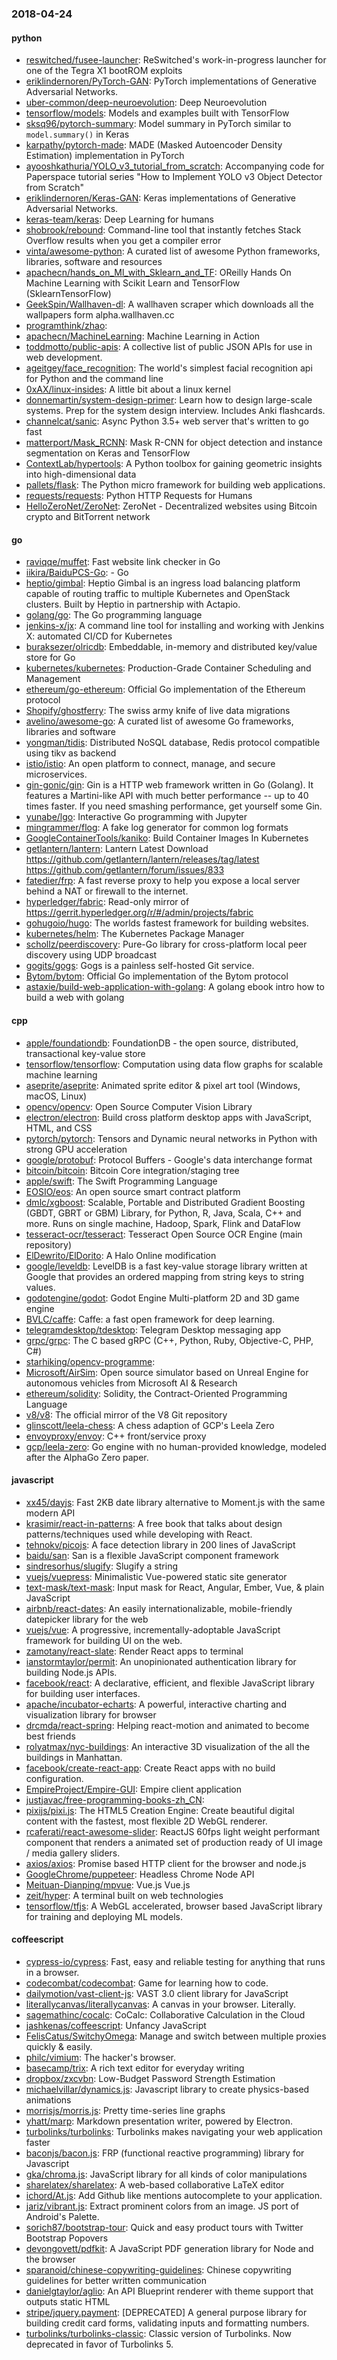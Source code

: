 ### 2018-04-24

#### python
* [reswitched/fusee-launcher](https://github.com/reswitched/fusee-launcher): ReSwitched's work-in-progress launcher for one of the Tegra X1 bootROM exploits
* [eriklindernoren/PyTorch-GAN](https://github.com/eriklindernoren/PyTorch-GAN): PyTorch implementations of Generative Adversarial Networks.
* [uber-common/deep-neuroevolution](https://github.com/uber-common/deep-neuroevolution): Deep Neuroevolution
* [tensorflow/models](https://github.com/tensorflow/models): Models and examples built with TensorFlow
* [sksq96/pytorch-summary](https://github.com/sksq96/pytorch-summary): Model summary in PyTorch similar to `model.summary()` in Keras
* [karpathy/pytorch-made](https://github.com/karpathy/pytorch-made): MADE (Masked Autoencoder Density Estimation) implementation in PyTorch
* [ayooshkathuria/YOLO_v3_tutorial_from_scratch](https://github.com/ayooshkathuria/YOLO_v3_tutorial_from_scratch): Accompanying code for Paperspace tutorial series "How to Implement YOLO v3 Object Detector from Scratch"
* [eriklindernoren/Keras-GAN](https://github.com/eriklindernoren/Keras-GAN): Keras implementations of Generative Adversarial Networks.
* [keras-team/keras](https://github.com/keras-team/keras): Deep Learning for humans
* [shobrook/rebound](https://github.com/shobrook/rebound): Command-line tool that instantly fetches Stack Overflow results when you get a compiler error
* [vinta/awesome-python](https://github.com/vinta/awesome-python): A curated list of awesome Python frameworks, libraries, software and resources
* [apachecn/hands_on_Ml_with_Sklearn_and_TF](https://github.com/apachecn/hands_on_Ml_with_Sklearn_and_TF): OReilly Hands On Machine Learning with Scikit Learn and TensorFlow (SklearnTensorFlow)
* [GeekSpin/Wallhaven-dl](https://github.com/GeekSpin/Wallhaven-dl): A wallhaven scraper which downloads all the wallpapers form alpha.wallhaven.cc
* [programthink/zhao](https://github.com/programthink/zhao): 
* [apachecn/MachineLearning](https://github.com/apachecn/MachineLearning): Machine Learning in Action
* [toddmotto/public-apis](https://github.com/toddmotto/public-apis): A collective list of public JSON APIs for use in web development.
* [ageitgey/face_recognition](https://github.com/ageitgey/face_recognition): The world's simplest facial recognition api for Python and the command line
* [0xAX/linux-insides](https://github.com/0xAX/linux-insides): A little bit about a linux kernel
* [donnemartin/system-design-primer](https://github.com/donnemartin/system-design-primer): Learn how to design large-scale systems. Prep for the system design interview. Includes Anki flashcards.
* [channelcat/sanic](https://github.com/channelcat/sanic): Async Python 3.5+ web server that's written to go fast
* [matterport/Mask_RCNN](https://github.com/matterport/Mask_RCNN): Mask R-CNN for object detection and instance segmentation on Keras and TensorFlow
* [ContextLab/hypertools](https://github.com/ContextLab/hypertools): A Python toolbox for gaining geometric insights into high-dimensional data
* [pallets/flask](https://github.com/pallets/flask): The Python micro framework for building web applications.
* [requests/requests](https://github.com/requests/requests): Python HTTP Requests for Humans 
* [HelloZeroNet/ZeroNet](https://github.com/HelloZeroNet/ZeroNet): ZeroNet - Decentralized websites using Bitcoin crypto and BitTorrent network

#### go
* [raviqqe/muffet](https://github.com/raviqqe/muffet): Fast website link checker in Go
* [iikira/BaiduPCS-Go](https://github.com/iikira/BaiduPCS-Go):  - Go
* [heptio/gimbal](https://github.com/heptio/gimbal): Heptio Gimbal is an ingress load balancing platform capable of routing traffic to multiple Kubernetes and OpenStack clusters. Built by Heptio in partnership with Actapio.
* [golang/go](https://github.com/golang/go): The Go programming language
* [jenkins-x/jx](https://github.com/jenkins-x/jx): A command line tool for installing and working with Jenkins X: automated CI/CD for Kubernetes
* [buraksezer/olricdb](https://github.com/buraksezer/olricdb): Embeddable, in-memory and distributed key/value store for Go
* [kubernetes/kubernetes](https://github.com/kubernetes/kubernetes): Production-Grade Container Scheduling and Management
* [ethereum/go-ethereum](https://github.com/ethereum/go-ethereum): Official Go implementation of the Ethereum protocol
* [Shopify/ghostferry](https://github.com/Shopify/ghostferry): The swiss army knife of live data migrations
* [avelino/awesome-go](https://github.com/avelino/awesome-go): A curated list of awesome Go frameworks, libraries and software
* [yongman/tidis](https://github.com/yongman/tidis): Distributed NoSQL database, Redis protocol compatible using tikv as backend
* [istio/istio](https://github.com/istio/istio): An open platform to connect, manage, and secure microservices.
* [gin-gonic/gin](https://github.com/gin-gonic/gin): Gin is a HTTP web framework written in Go (Golang). It features a Martini-like API with much better performance -- up to 40 times faster. If you need smashing performance, get yourself some Gin.
* [yunabe/lgo](https://github.com/yunabe/lgo): Interactive Go programming with Jupyter
* [mingrammer/flog](https://github.com/mingrammer/flog):  A fake log generator for common log formats
* [GoogleContainerTools/kaniko](https://github.com/GoogleContainerTools/kaniko): Build Container Images In Kubernetes
* [getlantern/lantern](https://github.com/getlantern/lantern): Lantern Latest Download https://github.com/getlantern/lantern/releases/tag/latest  https://github.com/getlantern/forum/issues/833 
* [fatedier/frp](https://github.com/fatedier/frp): A fast reverse proxy to help you expose a local server behind a NAT or firewall to the internet.
* [hyperledger/fabric](https://github.com/hyperledger/fabric): Read-only mirror of https://gerrit.hyperledger.org/r/#/admin/projects/fabric
* [gohugoio/hugo](https://github.com/gohugoio/hugo): The worlds fastest framework for building websites.
* [kubernetes/helm](https://github.com/kubernetes/helm): The Kubernetes Package Manager
* [schollz/peerdiscovery](https://github.com/schollz/peerdiscovery): Pure-Go library for cross-platform local peer discovery using UDP broadcast   
* [gogits/gogs](https://github.com/gogits/gogs): Gogs is a painless self-hosted Git service.
* [Bytom/bytom](https://github.com/Bytom/bytom): Official Go implementation of the Bytom protocol
* [astaxie/build-web-application-with-golang](https://github.com/astaxie/build-web-application-with-golang): A golang ebook intro how to build a web with golang

#### cpp
* [apple/foundationdb](https://github.com/apple/foundationdb): FoundationDB - the open source, distributed, transactional key-value store
* [tensorflow/tensorflow](https://github.com/tensorflow/tensorflow): Computation using data flow graphs for scalable machine learning
* [aseprite/aseprite](https://github.com/aseprite/aseprite): Animated sprite editor & pixel art tool (Windows, macOS, Linux)
* [opencv/opencv](https://github.com/opencv/opencv): Open Source Computer Vision Library
* [electron/electron](https://github.com/electron/electron): Build cross platform desktop apps with JavaScript, HTML, and CSS
* [pytorch/pytorch](https://github.com/pytorch/pytorch): Tensors and Dynamic neural networks in Python with strong GPU acceleration
* [google/protobuf](https://github.com/google/protobuf): Protocol Buffers - Google's data interchange format
* [bitcoin/bitcoin](https://github.com/bitcoin/bitcoin): Bitcoin Core integration/staging tree
* [apple/swift](https://github.com/apple/swift): The Swift Programming Language
* [EOSIO/eos](https://github.com/EOSIO/eos): An open source smart contract platform
* [dmlc/xgboost](https://github.com/dmlc/xgboost): Scalable, Portable and Distributed Gradient Boosting (GBDT, GBRT or GBM) Library, for Python, R, Java, Scala, C++ and more. Runs on single machine, Hadoop, Spark, Flink and DataFlow
* [tesseract-ocr/tesseract](https://github.com/tesseract-ocr/tesseract): Tesseract Open Source OCR Engine (main repository)
* [ElDewrito/ElDorito](https://github.com/ElDewrito/ElDorito): A Halo Online modification
* [google/leveldb](https://github.com/google/leveldb): LevelDB is a fast key-value storage library written at Google that provides an ordered mapping from string keys to string values.
* [godotengine/godot](https://github.com/godotengine/godot): Godot Engine  Multi-platform 2D and 3D game engine
* [BVLC/caffe](https://github.com/BVLC/caffe): Caffe: a fast open framework for deep learning.
* [telegramdesktop/tdesktop](https://github.com/telegramdesktop/tdesktop): Telegram Desktop messaging app
* [grpc/grpc](https://github.com/grpc/grpc): The C based gRPC (C++, Python, Ruby, Objective-C, PHP, C#)
* [starhiking/opencv-programme](https://github.com/starhiking/opencv-programme): 
* [Microsoft/AirSim](https://github.com/Microsoft/AirSim): Open source simulator based on Unreal Engine for autonomous vehicles from Microsoft AI & Research
* [ethereum/solidity](https://github.com/ethereum/solidity): Solidity, the Contract-Oriented Programming Language
* [v8/v8](https://github.com/v8/v8): The official mirror of the V8 Git repository
* [glinscott/leela-chess](https://github.com/glinscott/leela-chess): A chess adaption of GCP's Leela Zero
* [envoyproxy/envoy](https://github.com/envoyproxy/envoy): C++ front/service proxy
* [gcp/leela-zero](https://github.com/gcp/leela-zero): Go engine with no human-provided knowledge, modeled after the AlphaGo Zero paper.

#### javascript
* [xx45/dayjs](https://github.com/xx45/dayjs):  Fast 2KB date library alternative to Moment.js with the same modern API
* [krasimir/react-in-patterns](https://github.com/krasimir/react-in-patterns): A free book that talks about design patterns/techniques used while developing with React.
* [tehnokv/picojs](https://github.com/tehnokv/picojs): A face detection library in 200 lines of JavaScript
* [baidu/san](https://github.com/baidu/san): San is a flexible JavaScript component framework
* [sindresorhus/slugify](https://github.com/sindresorhus/slugify): Slugify a string
* [vuejs/vuepress](https://github.com/vuejs/vuepress):  Minimalistic Vue-powered static site generator
* [text-mask/text-mask](https://github.com/text-mask/text-mask): Input mask for React, Angular, Ember, Vue, & plain JavaScript
* [airbnb/react-dates](https://github.com/airbnb/react-dates): An easily internationalizable, mobile-friendly datepicker library for the web
* [vuejs/vue](https://github.com/vuejs/vue):  A progressive, incrementally-adoptable JavaScript framework for building UI on the web.
* [zamotany/react-slate](https://github.com/zamotany/react-slate): Render React apps to terminal
* [ianstormtaylor/permit](https://github.com/ianstormtaylor/permit): An unopinionated authentication library for building Node.js APIs.
* [facebook/react](https://github.com/facebook/react): A declarative, efficient, and flexible JavaScript library for building user interfaces.
* [apache/incubator-echarts](https://github.com/apache/incubator-echarts): A powerful, interactive charting and visualization library for browser
* [drcmda/react-spring](https://github.com/drcmda/react-spring):  Helping react-motion and animated to become best friends
* [rolyatmax/nyc-buildings](https://github.com/rolyatmax/nyc-buildings): An interactive 3D visualization of the all the buildings in Manhattan.
* [facebook/create-react-app](https://github.com/facebook/create-react-app): Create React apps with no build configuration.
* [EmpireProject/Empire-GUI](https://github.com/EmpireProject/Empire-GUI): Empire client application
* [justjavac/free-programming-books-zh_CN](https://github.com/justjavac/free-programming-books-zh_CN):  
* [pixijs/pixi.js](https://github.com/pixijs/pixi.js): The HTML5 Creation Engine: Create beautiful digital content with the fastest, most flexible 2D WebGL renderer.
* [rcaferati/react-awesome-slider](https://github.com/rcaferati/react-awesome-slider): ReactJS 60fps light weight performant component that renders a animated set of production ready of UI image / media gallery sliders.
* [axios/axios](https://github.com/axios/axios): Promise based HTTP client for the browser and node.js
* [GoogleChrome/puppeteer](https://github.com/GoogleChrome/puppeteer): Headless Chrome Node API
* [Meituan-Dianping/mpvue](https://github.com/Meituan-Dianping/mpvue):  Vue.js  Vue.js 
* [zeit/hyper](https://github.com/zeit/hyper): A terminal built on web technologies
* [tensorflow/tfjs](https://github.com/tensorflow/tfjs): A WebGL accelerated, browser based JavaScript library for training and deploying ML models.

#### coffeescript
* [cypress-io/cypress](https://github.com/cypress-io/cypress): Fast, easy and reliable testing for anything that runs in a browser.
* [codecombat/codecombat](https://github.com/codecombat/codecombat): Game for learning how to code.
* [dailymotion/vast-client-js](https://github.com/dailymotion/vast-client-js): VAST 3.0 client library for JavaScript
* [literallycanvas/literallycanvas](https://github.com/literallycanvas/literallycanvas): A canvas in your browser. Literally.
* [sagemathinc/cocalc](https://github.com/sagemathinc/cocalc): CoCalc: Collaborative Calculation in the Cloud
* [jashkenas/coffeescript](https://github.com/jashkenas/coffeescript): Unfancy JavaScript
* [FelisCatus/SwitchyOmega](https://github.com/FelisCatus/SwitchyOmega): Manage and switch between multiple proxies quickly & easily.
* [philc/vimium](https://github.com/philc/vimium): The hacker's browser.
* [basecamp/trix](https://github.com/basecamp/trix): A rich text editor for everyday writing
* [dropbox/zxcvbn](https://github.com/dropbox/zxcvbn): Low-Budget Password Strength Estimation
* [michaelvillar/dynamics.js](https://github.com/michaelvillar/dynamics.js): Javascript library to create physics-based animations
* [morrisjs/morris.js](https://github.com/morrisjs/morris.js): Pretty time-series line graphs
* [yhatt/marp](https://github.com/yhatt/marp): Markdown presentation writer, powered by Electron.
* [turbolinks/turbolinks](https://github.com/turbolinks/turbolinks): Turbolinks makes navigating your web application faster
* [baconjs/bacon.js](https://github.com/baconjs/bacon.js): FRP (functional reactive programming) library for Javascript
* [gka/chroma.js](https://github.com/gka/chroma.js): JavaScript library for all kinds of color manipulations
* [sharelatex/sharelatex](https://github.com/sharelatex/sharelatex): A web-based collaborative LaTeX editor
* [ichord/At.js](https://github.com/ichord/At.js): Add Github like mentions autocomplete to your application.
* [jariz/vibrant.js](https://github.com/jariz/vibrant.js): Extract prominent colors from an image. JS port of Android's Palette.
* [sorich87/bootstrap-tour](https://github.com/sorich87/bootstrap-tour): Quick and easy product tours with Twitter Bootstrap Popovers
* [devongovett/pdfkit](https://github.com/devongovett/pdfkit): A JavaScript PDF generation library for Node and the browser
* [sparanoid/chinese-copywriting-guidelines](https://github.com/sparanoid/chinese-copywriting-guidelines): Chinese copywriting guidelines for better written communication
* [danielgtaylor/aglio](https://github.com/danielgtaylor/aglio): An API Blueprint renderer with theme support that outputs static HTML
* [stripe/jquery.payment](https://github.com/stripe/jquery.payment): [DEPRECATED] A general purpose library for building credit card forms, validating inputs and formatting numbers.
* [turbolinks/turbolinks-classic](https://github.com/turbolinks/turbolinks-classic): Classic version of Turbolinks. Now deprecated in favor of Turbolinks 5.
